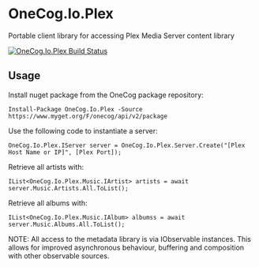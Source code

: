 # OneCog.Io.Plex
Portable client library for accessing Plex Media Server content library

[![OneCog.Io.Plex Build Status](https://www.myget.org/BuildSource/Badge/onecog?identifier=d44960cd-ebaa-41cd-9e30-3e0cb3743399)](https://www.myget.org/)

## Usage
Install nuget package from the OneCog package repository:

```Install-Package OneCog.Io.Plex -Source https://www.myget.org/F/onecog/api/v2/package```

Use the following code to instantiate a server:

```OneCog.Io.Plex.IServer server = OneCog.Io.Plex.Server.Create("[Plex Host Name or IP]", [Plex Port]);```

Retrieve all artists with:

```IList<OneCog.Io.Plex.Music.IArtist> artists = await server.Music.Artists.All.ToList();```

Retrieve all albums with:

```IList<OneCog.Io.Plex.Music.IAlbum> albumss = await server.Music.Albums.All.ToList();```

NOTE: All access to the metadata library is via IObservable<T> instances. This allows for improved asynchronous behaviour, buffering and composition with other observable sources.

